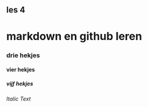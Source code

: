 ## les 4

# markdown en github leren

### drie hekjes​

#### vier hekjes​

##### vijf hekjes

*Italic Text*